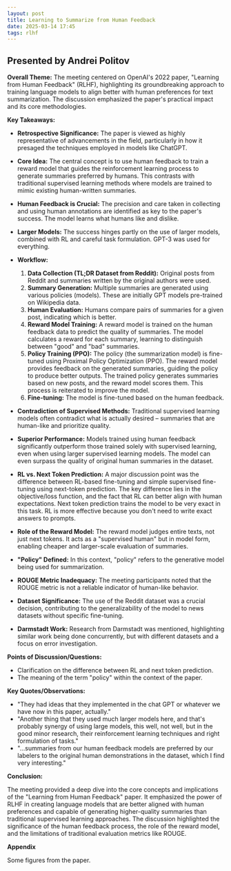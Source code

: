 ```yaml
---
layout: post
title: Learning to Summarize from Human Feedback
date: 2025-03-14 17:45
tags: rlhf
---
```


## Presented by Andrei Politov

**Overall Theme:** The meeting centered on OpenAI's 2022 paper, "Learning from Human Feedback" (RLHF), highlighting its groundbreaking approach to training language models to align better with human preferences for text summarization. The discussion emphasized the paper's practical impact and its core methodologies.

**Key Takeaways:**

*   **Retrospective Significance:** The paper is viewed as highly representative of advancements in the field, particularly in how it presaged the techniques employed in models like ChatGPT.
*   **Core Idea:** The central concept is to use human feedback to train a reward model that guides the reinforcement learning process to generate summaries preferred by humans. This contrasts with traditional supervised learning methods where models are trained to mimic existing human-written summaries.
*   **Human Feedback is Crucial:** The precision and care taken in collecting and using human annotations are identified as key to the paper's success.  The model learns what humans like and dislike.
*   **Larger Models:**  The success hinges partly on the use of larger models, combined with RL and careful task formulation. GPT-3 was used for everything.
*   **Workflow:**

    1.  **Data Collection (TL;DR Dataset from Reddit):** Original posts from Reddit and summaries written by the original authors were used.
    2.  **Summary Generation:** Multiple summaries are generated using various policies (models). These are initially GPT models pre-trained on Wikipedia data.
    3.  **Human Evaluation:** Humans compare pairs of summaries for a given post, indicating which is better.
    4.  **Reward Model Training:** A reward model is trained on the human feedback data to predict the quality of summaries.  The model calculates a reward for each summary, learning to distinguish between "good" and "bad" summaries.
    5.  **Policy Training (PPO):** The policy (the summarization model) is fine-tuned using Proximal Policy Optimization (PPO). The reward model provides feedback on the generated summaries, guiding the policy to produce better outputs. The trained policy generates summaries based on new posts, and the reward model scores them. This process is reiterated to improve the model.
    6.  **Fine-tuning:** The model is fine-tuned based on the human feedback.
*   **Contradiction of Supervised Methods:**  Traditional supervised learning models often contradict what is actually desired – summaries that are human-like and prioritize quality.
*   **Superior Performance:**  Models trained using human feedback significantly outperform those trained solely with supervised learning, even when using larger supervised learning models. The model can even surpass the quality of original human summaries in the dataset.
*   **RL vs. Next Token Prediction:** A major discussion point was the difference between RL-based fine-tuning and simple supervised fine-tuning using next-token prediction.  The key difference lies in the objective/loss function, and the fact that RL can better align with human expectations. Next token prediction trains the model to be very exact in this task. RL is more effective because you don't need to write exact answers to prompts.
*   **Role of the Reward Model:** The reward model judges entire texts, not just next tokens.  It acts as a "supervised human" but in model form, enabling cheaper and larger-scale evaluation of summaries.
*   **"Policy" Defined:** In this context, "policy" refers to the generative model being used for summarization.
*   **ROUGE Metric Inadequacy:** The meeting participants noted that the ROUGE metric is not a reliable indicator of human-like behavior.
*   **Dataset Significance:** The use of the Reddit dataset was a crucial decision, contributing to the generalizability of the model to news datasets without specific fine-tuning.
*   **Darmstadt Work:** Research from Darmstadt was mentioned, highlighting similar work being done concurrently, but with different datasets and a focus on error investigation.

**Points of Discussion/Questions:**

*   Clarification on the difference between RL and next token prediction.
*   The meaning of the term "policy" within the context of the paper.

**Key Quotes/Observations:**

*   "They had ideas that they implemented in the chat GPT or whatever we have now in this paper, actually."
*   "Another thing that they used much larger models here, and that's probably synergy of using large models, this well, not well, but in the good minor research, their reinforcement learning techniques and right formulation of tasks."
*   "...summaries from our human feedback models are preferred by our labelers to the original human demonstrations in the dataset, which I find very interesting."

**Conclusion:**

The meeting provided a deep dive into the core concepts and implications of the "Learning from Human Feedback" paper. It emphasized the power of RLHF in creating language models that are better aligned with human preferences and capable of generating higher-quality summaries than traditional supervised learning approaches. The discussion highlighted the significance of the human feedback process, the role of the reward model, and the limitations of traditional evaluation metrics like ROUGE.

**Appendix**

Some figures from the paper.
